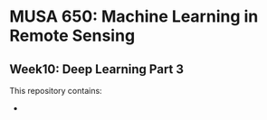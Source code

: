 # MUSA 650: Machine Learning in Remote Sensing

## Week10: Deep Learning Part 3

This repository contains:

- []()
